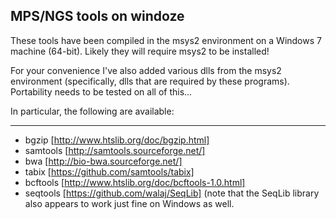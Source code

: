 ## MPS/NGS tools on windoze

These tools have been compiled in the msys2 environment
on a Windows 7 machine (64-bit).
Likely they will require msys2 to be installed!

For your convenience I've also added various dlls from the msys2 environment
(specifically, dlls that are required by these programs). Portability needs to
be tested on all of this...

In particular, the following are available:

------------------------

- bgzip [http://www.htslib.org/doc/bgzip.html]
- samtools [http://samtools.sourceforge.net/]
- bwa [http://bio-bwa.sourceforge.net/]
- tabix [https://github.com/samtools/tabix]
- bcftools [http://www.htslib.org/doc/bcftools-1.0.html]
- seqtools [https://github.com/walaj/SeqLib] (note that the SeqLib library also appears to work just fine on Windows as well.

